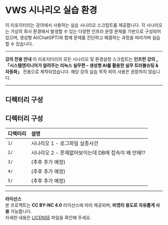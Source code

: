 # VWS 시나리오 실습 환경

이 리포지터리는 강의에서 사용하는 실습 시나리오 스크립트를 제공합니다.
각 시나리오는 가상의 회사 환경에서 발생할 수 있는 다양한 인프라 운영 문제를 기반으로 구성되어 있으며,
생성형 AI(ChatGPT)와 함께 문제를 진단하고 해결하는 과정을 따라가며 실습할 수 있습니다.

---

**강의 전용 안내**
이 리포지터리의 모든 시나리오 및 환경설정 스크립트는
**인프런 강의 _「시스템엔지니어가 알려주는 리눅스 실무편 – 생성형 AI를 활용한 실무 트러블슈팅 & 자동화」** 전용으로 제작되었습니다.
해당 강의 실습 목적 외의 사용은 권장하지 않습니다.

---

## 디렉터리 구성

## 디렉터리 구성

| 디렉터리 | 설명 |
|:--|:--|
| `1/` | 시나리오 1 - 로그파일 실종사건 |
| `2/` | 시나리오 2 - 문제없어보이는데 DB에 접속이 왜 안돼!? |
| `3/` | (추후 추가 예정) |
| `4/` | (추후 추가 예정) |
| `5/` | (추후 추가 예정) |

---

**라이선스**  
본 프로젝트는 **CC BY-NC 4.0** 라이선스에 따라 제공되며, **비영리 용도로 자유롭게 사용** 가능합니다.  
자세한 내용은 [LICENSE](./LICENSE) 파일을 확인해 주세요.

